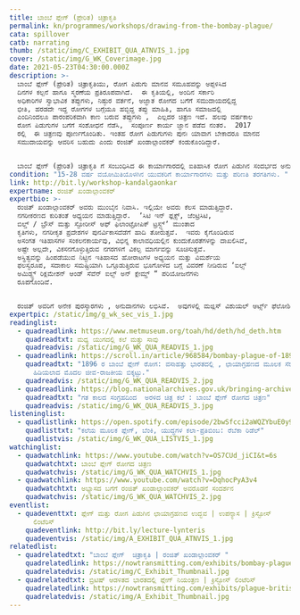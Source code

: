 ```yaml
---
title: ಬಾಂಬೆ ಪ್ಲೇಗ್‌ (ಪ್ರೇರಿತ) ಚಿತ್ರಾಕೃತಿ
permalink: kn/programmes/workshops/drawing-from-the-bombay-plague/
cata: spillover
catb: narrating
thumb: /static/img/C_EXHIBIT_QUA_ATNVIS_1.jpg
cover: /static/img/G_WK_Coverimage.jpg
date: 2021-05-23T04:30:00.000Z
description: >-
  ಬಾಂಬೆ ಪ್ಲೇಗ್‌ (ಪ್ರೇರಿತ) ಚಿತ್ರಾಕೃತಿಯು, ರೋಗ ಪಿಡುಗು ಮಾನವ ಸಮೂಹವನ್ನು ಅಪ್ಪಳಿಸಿದ
  ದಿನಗಳ ಕಲ್ಪನೆ ಹಾಗೂ ಸ್ಮರಣೆಯ ಪ್ರತಿರೂಪವಾಗಿದೆ.  ಈ ಕೃತಿಯಲ್ಲಿ, ಅಂದಿನ ಸರ್ಕಾರಿ
  ಅಧಿಕಾರಿಗಳ ಸ್ವಾಭಾವಿಕ ತಪ್ಪುಗಳು, ನಿಷ್ಠುರ ವರ್ತನೆ, ಅಜ್ಞಾತ ರೋಗದ ಬಗೆಗೆ ಸಮುದಾಯದಲ್ಲಿದ್ದ
  ಭೀತಿ, ಹರಡದೇ ಇದ್ದ ರೋಗಗಳ ಬಗ್ಗೆಯೂ ಹಬ್ಬಿದ್ದ ತಪ್ಪು ಮಾಹಿತಿ, ಹಾಗೂ ಸಮಾಜದಲ್ಲಿ
  ಎಂದಿನಿಂದಲೂ ಪಾರಂಪರಿಕವಾಗಿ ಕಾಣ ಬರುವ ತಪ್ಪುಗಳು ,  ಎಲ್ಲದರ ಚಿತ್ರಣ ಇದೆ. ಹಲವು ವರ್ಷಕಾಲ 
  ರೋಗ ಪಿಡುಗುಗಳ ಬಗೆಗೆ ಸಂಶೋಧನೆ ನೆಡೆಸಿ,  ಸಂಪೂರ್ಣ ಕಾರ್ಯ ಜ್ಞಾನ ಪಡೆದ ನಂತರ.  2017 
  ರಲ್ಲಿ  ಈ ಚಿತ್ರಣವು ಪೂರ್ಣಗೊಂಡಿತು. ಇಂತಹ ರೋಗ ಪಿಡುಗುಗಳು ಪುನಃ ಯಾವಾಗ ಬೇಕಾದರೂ ಮಾನವ
  ಸಮುದಾಯವನ್ನು ಆವರಿಸ ಬಹುದು ಎಂದು ರಂಜಿತ್‌ ಖಂಡಾಲ್ಗಾಂವಕರ್‌ ಕಂಡುಕೊಂಡಿದ್ದಾರೆ. 


  ಬಾಂಬೆ ಪ್ಲೇಗ್‌ (ಪ್ರೇರಿತ) ಚಿತ್ರಾಕೃತಿ ಗೆ ಸಂಬಂಧಿಸಿದ ಈ ಕಾರ್ಯಾಗಾರದಲ್ಲಿ ಐತಿಹಾಸಿಕ ರೋಗ ಪಿಡುಗಿನ ಸಂದರ್ಭದ ಅನುಭವದೊಂದಿಗೆ, ವರ್ತಮಾನ ರೋಗ ಪಿಡುಗಿನ ಪರಿಸ್ಥಿತಿಗಳನ್ನು ಹೋಲಿಸಿ ವಿಮರ್ಶೆ ಮಾಡುವ ಅವಕಾಶ ದೊರೆಯುವುದು.
condition: "15-28 ವರ್ಷ ವಯೋಮಿತಿಯೊಳಗಿನ ಯುವಕರಿಗೆ ಕಾರ್ಯಾಗಾರಗಳು ಮತ್ತು ಪರಿಣತಿ ತರಗತಿಗಳು. "
link: http://bit.ly/workshop-kandalgaonkar
expertname: ರಂಜಿತ್‌ ಖಂಡಾಲ್ಗಾಂವಕರ್‌
expertbio: >-
  ರಂಜಿತ್‌ ಖಂಡಾಲ್ಗಾಂವಕರ್‌ ಅವರು ಮುಂಬೈನ ನಿವಾಸಿ. ಇಲ್ಲಿಯೇ ಅವರು ಕೆಲಸ ಮಾಡುತ್ತಿದ್ದಾರೆ. 
  ನಗರೀಕರಣದ ಕುರಿತಂತೆ ಅಧ್ಯಯನ ಮಾಡುತ್ತಿದ್ದಾರೆ.  ʼಸಿಟಿ ಇನ್‌ ಫ್ಲಕ್ಸ್‌, ಜೆಂಟ್ರಿಸಿಟಿ,
  ಬಿಲ್ಡ್ / ಬ್ರೌಸ್‌ ಮತ್ತು ಸ್ಟೋರೀಸ್‌ ಆಫ್‌ ಫಿಲಾಂಟ್ರೋಪಿಕ್‌ ಟ್ರಸ್ಟ್ಸ್‌ʼ ಮುಂತಾದ
  ಕೃತಿಗಳು, ನಗರೀಕೃತ ಪ್ರದೇಶಗಳ ಪುನರ್ವಿಕಾಸದೆಡೆಗೆ ಹಾದಿ ತೋರುತ್ತವೆ.  ಇವರು ಕೈಗೊಂಡಿರುವ
  ಅಸಂಗತ ಇತಿಹಾಸಗಳ ಸಂಕಲನಕಾರ್ಯವು, ವಿಭಿನ್ನ ಕಾಲಾವಧಿಯಲ್ಲಿನ ಕುಂದುಕೊರತೆಗಳನ್ನು ದಾಖಲಿಸಿವೆ,
  ಅಷ್ಟೇ ಅಲ್ಲದೇ, ವಿಕಸನಗೊಳ್ಳುತ್ತಿರುವ ನಗರಗಳಿಗೆ ವಿಕಲ್ಪ ಮಾರ್ಗವನ್ನು ಸೂಚಿಸುತ್ತವೆ. 
  ಅಸ್ಥಿತ್ವವನ್ನು ಹಿಂಪಡೆಯುವ ನಿಟ್ಟಿನ ಇತಿಹಾಸದ ಹೋರಾಟಗಳ ಅಧ್ಯಯನ ಮತ್ತು ವಿಮರ್ಶೆಯ
  ಫಲಸ್ವರೂಪ, ಸದಾಕಾಲ ಸಮಷ್ಟಿಯಾಗಿ ಒಗ್ಗೂಡುತ್ತಿರುವ ಭೂಗೋಳದ ಬಗ್ಗೆ ವಿವರಣೆ ನೀಡಿರುವ ʼಐಲ್ಸ್‌
  ಅಮಿಡ್ಸ್ಟ್‌ ರಿಕ್ಲಮೇಶನ್‌ ಆಂಡ್‌ ಸೆವೆನ್‌ ಐಲ್ಸ್‌ ಅನ್‌ ಕ್ಲೇಮ್ಡ್‌ “ ಪರಿಯೋಜನೆಗಳು
  ರೂಪಗೊಂಡಿವೆ.


  ರಂಜಿತ್‌ ಅವರಿಗೆ ಅನೇಕ ಪುರಸ್ಕಾರಗಳು , ಅನುದಾನಗಳು ಲಭಿಸಿವೆ.  ಅವುಗಳಲ್ಲಿ ಮಜ್ಲಿಸ್‌ ವಿಶುಯಲ್‌ ಆರ್ಟ್ಸ್‌ ಫೆಲೋಶಿಪ್‌, ಯೂ.ಡಿ.ಆರ್.ಐ ಆರ್ಖಿಟೆಕ್ಚರಲ್‌ ಫೆಲೋಶಿಪ್‌ , ಲೆವೆರ್‌ ಹುಲ್ಮೆ ಆರ್ಟಿಸ್ಟ್‌ ರೆಸಿಡೆಂಸಿ, ದಿ ಎಸ್.ಎ.ಐ. ಹಾರ್ವರ್ಡ್‌ ಯೂನಿವರ್ಸಿಟಿ ಆರ್ಟಿಸ್ಟ್‌ ರೆಸಿಡೆಂಸಿ ಹಾಗೂ ವೆಲ್‌ಕಮ್‌ ಟ್ರಸ್ಟ್‌ ನಿಂದ ಸೀಡ್‌ ಫಂಡಿಂಗ್‌ ಪುರಸ್ಕಾರ ಲಭಿಸಿವೆ.
expertpic: /static/img/g_wk_sec_vis_1.jpg
readinglist:
  - quadreadlink: https://www.metmuseum.org/toah/hd/deth/hd_deth.htm
    quadreadtxt: ಮಧ್ಯ ಯುಗದಲ್ಲಿ ಕಲೆ ಮತ್ತು ಸಾವು
    quadreadvis: /static/img/G_WK_QUA_READVIS_1.jpg
  - quadreadlink: https://scroll.in/article/968584/bombay-plague-of-1896-the-first-bio-political-crisis-to-be-captured-on-camera-in-colonial-india
    quadreadtxt: "1896 ರ ಬಾಂಬೆ ಪ್ಲೇಗ್ ರೋಗ: ವಸಾಹತ್ತು ಭಾರತದಲ್ಲಿ , ಛಾಯಾಗ್ರಹಣದ ಮೂಲಕ ಸೆರೆ
      ಹಿಡಿಯಲಾದ ಮೊದಲ ಜೀವ-ರಾಜಕೀಯ ಬಿಕ್ಕಟ್ಟು."
    quadreadvis: /static/img/G_WK_QUA_READVIS_2.jpg
  - quadreadlink: https://blog.nationalarchives.gov.uk/bringing-archives-art-drawing-bombay-plague/
    quadreadtxt: "ಗತ ಕಾಲದ ಸಂಗ್ರಹದಿಂದ  ಅರಳಿದ ಚಿತ್ರ ಕಲೆ : ಬಾಂಬೆ ಪ್ಲೇಗ್ ರೋಗದ ಚಿತ್ರಣ"
    quadreadvis: /static/img/G_WK_QUA_READVIS_3.jpg
listeninglist:
  - quadlistlink: https://open.spotify.com/episode/2bwSfcci2aWQZYbuE0y9QK
    quadlisttxt: "ಕಲೆಯ ಮೂಲಕ ಪ್ಲೇಗ್, ಬೆಂಕಿ, ಯುದ್ಧಗಳ ಕಲಾ-ಪ್ರತಿಬಿಂಬ: ರೆಬೆಕಾ ರಿಡೆಲ್"
    quadlistvis: /static/img/G_WK_QUA_LISTVIS_1.jpg
watchinglist:
  - quadwatchlink: https://www.youtube.com/watch?v=OS7CUd_jiCI&t=6s
    quadwatchtxt: ಬಾಂಬೆ ಪ್ಲೇಗ್ ರೋಗದ ಚಿತ್ರಣ
    quadwatchvis: /static/img/G_WK_QUA_WATCHVIS_1.jpg
  - quadwatchlink: https://www.youtube.com/watch?v=DqhocPyA3v4
    quadwatchtxt: ಅಭ್ಯಾಸದ ಬಗೆಗೆ ರಂಜಿತ್‌ ಖಂಡಾಲ್ಗಾಂವಕರ್‌ ಅವರೊಡನೆ ಸಂದರ್ಶನ
    quadwatchvis: /static/img/G_WK_QUA_WATCHVIS_2.jpg
eventlist:
  - quadeventtxt: ಪ್ಲೇಗ್‌ ಮತ್ತು ರೋಗ ಪಿಡುಗಿನ ಛಾಯಾಗ್ರಹಣದ ಉದ್ಭವ | ಉಪನ್ಯಾಸ | ಕ್ರಿಸ್ಟೋಸ್‌
      ಲಿಂಟೆರಿಸ್‌
    quadeventlink: http://bit.ly/lecture-lynteris
    quadeventvis: /static/img/A_EXHIBIT_QUA_ATNVIS_1.jpg
relatedlist:
  - quadrelatedtxt: "ಬಾಂಬೆ ಪ್ಲೇಗ್‌  ಚಿತ್ರಾಕೃತಿ | ರಂಜಿತ್‌ ಖಂಡಾಲ್ಗಾಂವಕರ್‌ "
    quadrelatedlink: https://nowtransmitting.com/exhibits/bombay-plague/
    quadrelatedvis: /static/img/C_Exhibit_Thumbnail.jpg
  - quadrelatedtxt: ಬ್ರಿಟಿಷ್‌ ಆಡಳಿತದ ಭಾರತದಲ್ಲಿ ಪ್ಲೇಗ್‌ ನಿಯಂತ್ರಣ | ಕ್ರಿಸ್ಟೋಸ್‌ ಲಿಂಟೆರಿಸ್‌
    quadrelatedlink: https://nowtransmitting.com/exhibits/plague-british-india/
    quadrelatedvis: /static/img/A_Exhibit_Thumbnail.jpg
---
```

